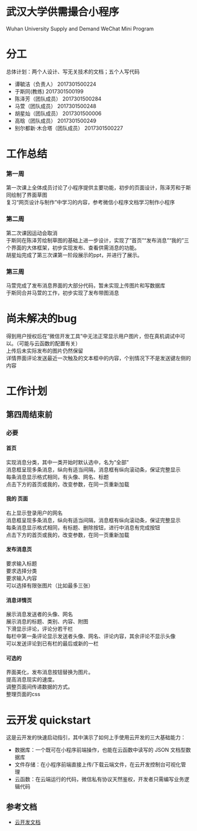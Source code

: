 # 武汉大学供需撮合小程序
Wuhan University Supply and Demand WeChat Mini Program

# 分工
总体计划：两个人设计、写无关技术的文档；五个人写代码  
* 谭毓洁（负责人）	2017301500224
* 于斯同(教练)	2017301500199			
* 陈泽芳（团队成员）	2017301500284			
* 马萱（团队成员）	2017301500248			
* 胡星灿（团队成员）	2017301500006			
* 高晗（团队成员）	2017301500249			
* 别尔都新·木合塔（团队成员）	2017301500227	

# 工作总结
### 第一周
第一次课上全体成员讨论了小程序提供主要功能，初步的页面设计，陈泽芳和于斯同绘制了界面草图  
复习“网页设计与制作”中学习的内容，参考微信小程序文档学习制作小程序  

### 第二周
第二次课因运动会取消  
于斯同在陈泽芳绘制草图的基础上进一步设计，实现了“首页”“发布消息”“我的”三个界面的大体框架，初步实现发布、查看供需消息的功能。  
胡星灿完成了第三次课第一阶段展示的ppt，并进行了展示。  

### 第三周
马萱完成了发布消息界面的大部分代码，暂未实现上传图片和写数据库  
于斯同合并马萱的工作，初步实现了发布带图消息  

# 尚未解决的bug
得到用户授权后在“微信开发工具”中无法正常显示用户图片，但在真机调试中可以。（可能与云函数的配置有关）  
上传后未实际发布的图片仍然保留  
详情界面评论发送最近一次触及的文本框中的内容，个别情况下不是发送键左侧的内容  

# 工作计划

## 第四周结束前
### 必要

#### 首页
实现消息分类，其中一类开始时默认选中，名为“全部”  
消息框呈现多条消息，纵向有适当间隔，消息框有纵向滚动条，保证完整显示  
每条消息显示格式相同，有头像、网名、标题  
点击下方的首页或我的，改变参数，在同一页重新加载  

#### 我的 页面
右上显示登录用户的网名  
消息框呈现多条消息，纵向有适当间隔，消息框有纵向滚动条，保证完整显示  
每条消息显示格式相同，有标题、删除按钮，进行中消息有完成按钮  
点击下方的首页或我的，改变参数，在同一页重新加载  

#### 发布消息页
要求输入标题  
要求选择分类  
要求输入内容  
可以选择有限张图片（比如最多三张）  

#### 消息详情页 
展示消息发送者的头像、网名  
展示消息的标题、类别、内容、附图  
下滑显示评论，评论分若干栏  
每栏中第一条评论显示发送者头像、网名、评论内容，其余评论不显示头像  
可以发送评论到已有栏的最后或新的一栏


#### 可选的
界面美化，发布消息按钮替换为图片。  
提高消息现实的速度。  
调整页面间传递数据的方式。  
整理页面的css  

# 云开发 quickstart

这是云开发的快速启动指引，其中演示了如何上手使用云开发的三大基础能力：

- 数据库：一个既可在小程序前端操作，也能在云函数中读写的 JSON 文档型数据库
- 文件存储：在小程序前端直接上传/下载云端文件，在云开发控制台可视化管理
- 云函数：在云端运行的代码，微信私有协议天然鉴权，开发者只需编写业务逻辑代码

## 参考文档

- [云开发文档](https://developers.weixin.qq.com/miniprogram/dev/wxcloud/basis/getting-started.html)

